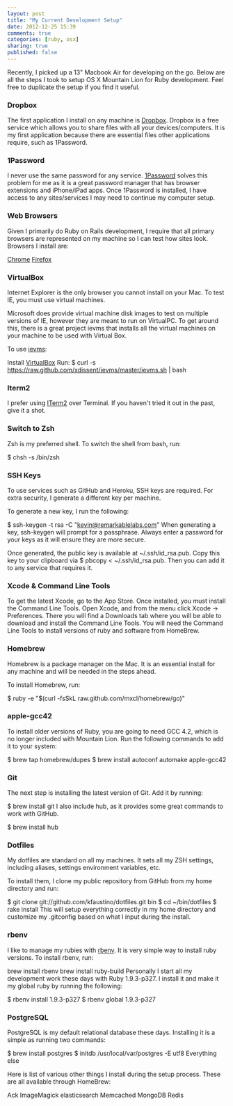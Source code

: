 ```yaml
---
layout: post
title: "My Current Development Setup"
date: 2012-12-25 15:39
comments: true
categories: [ruby, osx]
sharing: true
published: false
---
```


Recently, I picked up a 13" Macbook Air for developing on the go. Below are all the steps I took to setup OS X Mountain Lion 
for Ruby development. Feel free to duplicate the setup if you find it useful.

### Dropbox

The first application I install on any machine is [Dropbox](http://db.tt/sfmZgWt). Dropbox is a free service which allows you to 
share files with all your devices/computers. It is my first application because there are essential files other applications 
require, such as 1Password.

### 1Password

I never use the same password for any service. [1Password](https://agilebits.com/onepassword) solves this problem for me as it is a great password manager that has 
browser extensions and iPhone/iPad apps. Once 1Password is installed, I have access to any sites/services I may need to continue 
my computer setup.

### Web Browsers

Given I primarily do Ruby on Rails development, I require that all primary browsers are represented on my machine so I can 
test how sites look. Browsers I install are:

[Chrome](https://www.google.com/intl/en/chrome/)
[Firefox](http://www.mozilla.org/en-US/firefox/new/)


### VirtualBox

Internet Explorer is the only browser you cannot install on your Mac. To test IE, you must use virtual machines.

Microsoft does provide virtual machine disk images to test on multiple versions of IE, however they are meant to run on 
VirtualPC. To get around this, there is a great project ievms that installs all the virtual machines on your machine to 
be used with Virtual Box.

To use [ievms](http://xdissent.github.com/ievms/):

Install [VirtualBox](https://www.virtualbox.org/wiki/Downloads)
Run: $ curl -s https://raw.github.com/xdissent/ievms/master/ievms.sh | bash

### Iterm2

I prefer using [ITerm2](http://www.iterm2.com/) over Terminal. If you haven't tried it out in the past, give it a shot.

### Switch to Zsh

Zsh is my preferred shell. To switch the shell from bash, run:

$ chsh -s /bin/zsh

### SSH Keys

To use services such as GitHub and Heroku, SSH keys are required. For extra security, I generate a different key per machine.

To generate a new key, I run the following:

$ ssh-keygen -t rsa -C "kevin@remarkablelabs.com"
When generating a key, ssh-keygen will prompt for a passphrase. Always enter a password for your keys as it will ensure they 
are more secure.

Once generated, the public key is available at ~/.ssh/id_rsa.pub. Copy this key to your clipboard via $ pbcopy < ~/.ssh/id_rsa.pub. Then you can add it to any service that requires it.

### Xcode & Command Line Tools

To get the latest Xcode, go to the App Store. Once installed, you must install the Command Line Tools. Open Xcode, and
from the menu click Xcode -> Preferences. There you will find a Downloads tab where you will be able to download and 
install the Command Line Tools. You will need the Command Line Tools to install versions of ruby and software from HomeBrew.

### Homebrew

Homebrew is a package manager on the Mac. It is an essential install for any machine and will be needed in the steps ahead.

To install Homebrew, run:

$ ruby -e "$(curl -fsSkL raw.github.com/mxcl/homebrew/go)"

### apple-gcc42

To install older versions of Ruby, you are going to need GCC 4.2, which is no longer included with Mountain Lion. Run the 
following commands to add it to your system:

$ brew tap homebrew/dupes
$ brew install autoconf automake apple-gcc42

### Git

The next step is installing the latest version of Git. Add it by running:

$ brew install git
I also include hub, as it provides some great commands to work with GitHub.

$ brew install hub

### Dotfiles

My dotfiles are standard on all my machines. It sets all my ZSH settings, including aliases, settings environment variables, etc.

To install them, I clone my public repository from GitHub from my home directory and run:

$ git clone git://github.com/kfaustino/dotfiles.git bin
$ cd ~/bin/dotfiles
$ rake install
This will setup everything correctly in my home directory and customize my .gitconfig based on what I input during the install.

### rbenv

I like to manage my rubies with [rbenv](https://github.com/sstephenson/rbenv). It is very simple way to install ruby versions. To install rbenv, run:

brew install rbenv
brew install ruby-build
Personally I start all my development work these days with Ruby 1.9.3-p327. I install it and make it my global ruby by running the following:

$ rbenv install 1.9.3-p327
$ rbenv global 1.9.3-p327

### PostgreSQL

PostgreSQL is my default relational database these days. Installing it is a simple as running two commands:

$ brew install postgres
$ initdb /usr/local/var/postgres -E utf8
Everything else

Here is list of various other things I install during the setup process. These are all available through HomeBrew:

Ack
ImageMagick
elasticsearch
Memcached
MongoDB
Redis